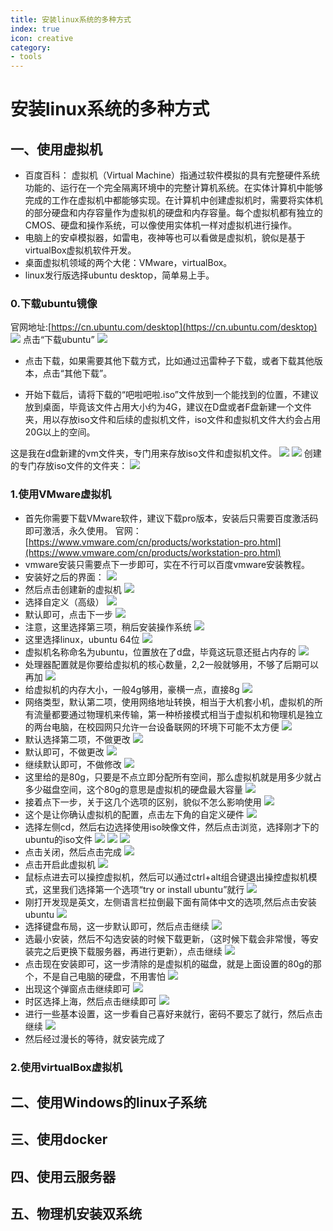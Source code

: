```yaml
---
title: 安装linux系统的多种方式
index: true
icon: creative
category:
- tools
---
```


# 安装linux系统的多种方式

## 一、使用虚拟机
- 百度百科： 虚拟机（Virtual Machine）指通过软件模拟的具有完整硬件系统功能的、运行在一个完全隔离环境中的完整计算机系统。在实体计算机中能够完成的工作在虚拟机中都能够实现。在计算机中创建虚拟机时，需要将实体机的部分硬盘和内存容量作为虚拟机的硬盘和内存容量。每个虚拟机都有独立的CMOS、硬盘和操作系统，可以像使用实体机一样对虚拟机进行操作。
- 电脑上的安卓模拟器，如雷电，夜神等也可以看做是虚拟机，貌似是基于virtualBox虚拟机软件开发。
- 桌面虚拟机领域的两个大佬：VMware，virtualBox。
- linux发行版选择ubuntu desktop，简单易上手。
### 0.下载ubuntu镜像
官网地址:[https://cn.ubuntu.com/desktop](https://cn.ubuntu.com/desktop)
![](https://img-1305804786.cos.ap-beijing.myqcloud.com/tools/linux/01/clipboard_20221011_073857.png)
点击“下载ubuntu”
![](https://img-1305804786.cos.ap-beijing.myqcloud.com/tools/linux/01/clipboard_20221011_074336.png)
- 点击下载，如果需要其他下载方式，比如通过迅雷种子下载，或者下载其他版本，点击“其他下载”。

- 开始下载后，请将下载的“吧啦吧啦.iso”文件放到一个能找到的位置，不建议放到桌面，毕竟该文件占用大小约为4G，建议在D盘或者F盘新建一个文件夹，用以存放iso文件和后续的虚拟机文件，iso文件和虚拟机文件大约会占用20G以上的空间。

这是我在d盘新建的vm文件夹，专门用来存放iso文件和虚拟机文件。
![](https://img-1305804786.cos.ap-beijing.myqcloud.com/tools/linux/01/clipboard_20221011_074909.png)
![](https://img-1305804786.cos.ap-beijing.myqcloud.com/tools/linux/01/clipboard_20221011_075050.png)
创建的专门存放iso文件的文件夹：
![](https://img-1305804786.cos.ap-beijing.myqcloud.com/tools/linux/01/clipboard_20221011_075126.png)

### 1.使用VMware虚拟机
- 首先你需要下载VMware软件，建议下载pro版本，安装后只需要百度激活码即可激活，永久使用。
官网：[https://www.vmware.com/cn/products/workstation-pro.html](https://www.vmware.com/cn/products/workstation-pro.html)
- vmware安装只需要点下一步即可，实在不行可以百度vmware安装教程。
- 安装好之后的界面：
![](https://img-1305804786.cos.ap-beijing.myqcloud.com/tools/linux/01/clipboard_20221011_081905.png)
- 然后点击创建新的虚拟机
![](https://img-1305804786.cos.ap-beijing.myqcloud.com/tools/linux/01/clipboard_20221011_082159.png)
- 选择自定义（高级）
![](https://img-1305804786.cos.ap-beijing.myqcloud.com/tools/linux/01/clipboard_20221011_082314.png)
- 默认即可，点击下一步
![](https://img-1305804786.cos.ap-beijing.myqcloud.com/tools/linux/01/clipboard_20221011_082314.png)
- 注意，这里选择第三项，稍后安装操作系统
![](https://img-1305804786.cos.ap-beijing.myqcloud.com/tools/linux/01/clipboard_20221011_082539.png)
- 这里选择linux，ubuntu 64位
![](https://img-1305804786.cos.ap-beijing.myqcloud.com/tools/linux/01/clipboard_20221011_082659.png)
- 虚拟机名称命名为ubuntu，位置放在了d盘，毕竟这玩意还挺占内存的
![](https://img-1305804786.cos.ap-beijing.myqcloud.com/tools/linux/01/clipboard_20221011_082919.png)
- 处理器配置就是你要给虚拟机的核心数量，2,2一般就够用，不够了后期可以再加
![](https://img-1305804786.cos.ap-beijing.myqcloud.com/tools/linux/01/clipboard_20221011_083314.png)
- 给虚拟机的内存大小，一般4g够用，豪横一点，直接8g
![](https://img-1305804786.cos.ap-beijing.myqcloud.com/tools/linux/01/clipboard_20221011_083427.png)
- 网络类型，默认第二项，使用网络地址转换，相当于大机套小机，虚拟机的所有流量都要通过物理机来传输，第一种桥接模式相当于虚拟机和物理机是独立的两台电脑，在校园网只允许一台设备联网的环境下可能不太方便
![](https://img-1305804786.cos.ap-beijing.myqcloud.com/tools/linux/01/clipboard_20221011_083730.png)
- 默认选择第二项，不做更改
![](https://img-1305804786.cos.ap-beijing.myqcloud.com/tools/linux/01/clipboard_20221011_083825.png)
- 默认即可，不做更改
![](https://img-1305804786.cos.ap-beijing.myqcloud.com/tools/linux/01/clipboard_20221011_083909.png)
- 继续默认即可，不做修改
![](https://img-1305804786.cos.ap-beijing.myqcloud.com/tools/linux/01/clipboard_20221011_084010.png)
- 这里给的是80g，只要是不点立即分配所有空间，那么虚拟机就是用多少就占多少磁盘空间，这个80g的意思是虚拟机的硬盘最大容量
![](https://img-1305804786.cos.ap-beijing.myqcloud.com/tools/linux/01/clipboard_20221011_084010.png)
- 接着点下一步，关于这几个选项的区别，貌似不怎么影响使用
![](https://img-1305804786.cos.ap-beijing.myqcloud.com/tools/linux/01/clipboard_20221011_084423.png)
- 这个是让你确认虚拟机的配置，点击左下角的自定义硬件
![](https://img-1305804786.cos.ap-beijing.myqcloud.com/tools/linux/01/clipboard_20221011_084630.png)
- 选择左侧cd，然后右边选择使用iso映像文件，然后点击浏览，选择刚才下的ubuntu的iso文件
![](https://img-1305804786.cos.ap-beijing.myqcloud.com/tools/linux/01/clipboard_20221011_084905.png)
![](https://img-1305804786.cos.ap-beijing.myqcloud.com/tools/linux/01/clipboard_20221011_084936.png)
![](https://img-1305804786.cos.ap-beijing.myqcloud.com/tools/linux/01/clipboard_20221011_085039.png)
- 点击关闭，然后点击完成
![](https://img-1305804786.cos.ap-beijing.myqcloud.com/tools/linux/01/clipboard_20221011_085136.png)
- 点击开启此虚拟机
![](https://img-1305804786.cos.ap-beijing.myqcloud.com/tools/linux/01/clipboard_20221011_085924.png)
- 鼠标点进去可以操控虚拟机，然后可以通过ctrl+alt组合键退出操控虚拟机模式，这里我们选择第一个选项“try or install ubuntu”就行
![](https://img-1305804786.cos.ap-beijing.myqcloud.com/tools/linux/01/clipboard_20221011_090210.png)
- 刚打开发现是英文，左侧语言栏拉倒最下面有简体中文的选项,然后点击安装ubuntu
![](https://img-1305804786.cos.ap-beijing.myqcloud.com/tools/linux/01/clipboard_20221011_090345.png)
- 选择键盘布局，这一步默认即可，然后点击继续
![](https://img-1305804786.cos.ap-beijing.myqcloud.com/tools/linux/01/clipboard_20221011_090456.png)
- 选最小安装，然后不勾选安装的时候下载更新，（这时候下载会非常慢，等安装完之后更换下载服务器，再进行更新），点击继续
![](https://img-1305804786.cos.ap-beijing.myqcloud.com/tools/linux/01/clipboard_20221011_090819.png)
- 点击现在安装即可，这一步清除的是虚拟机的磁盘，就是上面设置的80g的那个，不是自己电脑的硬盘，不用害怕
![](https://img-1305804786.cos.ap-beijing.myqcloud.com/tools/linux/01/clipboard_20221011_090910.png)
- 出现这个弹窗点击继续即可
![](https://img-1305804786.cos.ap-beijing.myqcloud.com/tools/linux/01/clipboard_20221011_091101.png)
- 时区选择上海，然后点击继续即可
![](https://img-1305804786.cos.ap-beijing.myqcloud.com/tools/linux/01/clipboard_20221011_091158.png)
- 进行一些基本设置，这一步看自己喜好来就行，密码不要忘了就行，然后点击继续
![](https://img-1305804786.cos.ap-beijing.myqcloud.com/tools/linux/01/clipboard_20221011_091338.png)
- 然后经过漫长的等待，就安装完成了

### 2.使用virtualBox虚拟机

## 二、使用Windows的linux子系统

## 三、使用docker

## 四、使用云服务器

## 五、物理机安装双系统
